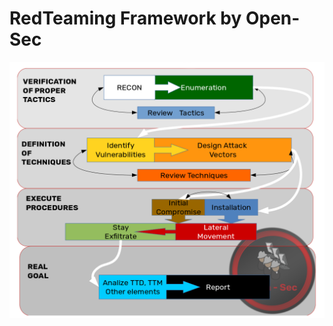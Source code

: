 # RedTeaming Framework by Open-Sec

![Red Teaming Framework by Open-Sec](https://github.com/Open-Sec/RedTeaming/blob/main/redteaming-framework.png)
